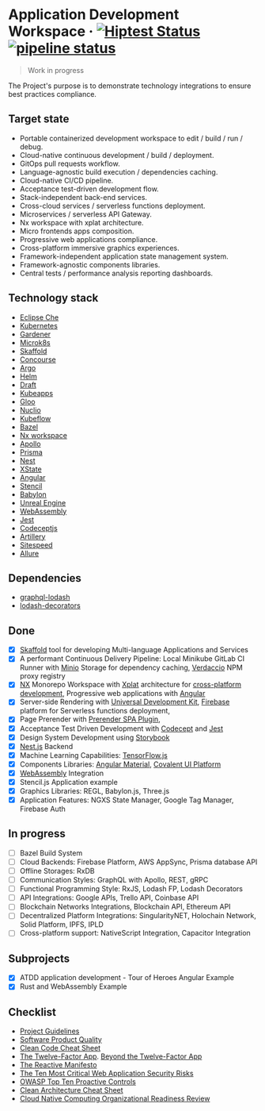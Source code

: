<!-- ![Logo of the project](./images/logo.sample.png) -->

# Application Development Workspace &middot; [![Hiptest Status](https://app.hiptest.com/badges/folder/722126)](https://app.hiptest.com/projects/105770/test-plan/folders/722126) [![pipeline status](https://gitlab.com/bohushvitali/sandbox/badges/master/pipeline.svg)](https://gitlab.com/bohushvitali/sandbox/commits/master)

> Work in progress

The Project's purpose is to demonstrate technology integrations to ensure best practices compliance.

## Target state

- Portable containerized development workspace to edit / build / run / debug.
- Cloud-native continuous development / build / deployment.
- GitOps pull requests workflow.
- Language-agnostic build execution / dependencies caching.
- Cloud-native CI/CD pipeline.
- Acceptance test-driven development flow.
- Stack-independent back-end services.
- Cross-cloud services / serverless functions deployment.
- Microservices / serverless API Gateway.
- Nx workspace with xplat architecture.
- Micro frontends apps composition.
- Progressive web applications compliance.
- Cross-platform immersive graphics experiences.
- Framework-independent application state management system.
- Framework-agnostic components libraries.
- Central tests / performance analysis reporting dashboards.

## Technology stack
- [Eclipse Che](https://www.eclipse.org/che/)
- [Kubernetes](https://kubernetes.io/)
- [Gardener](https://gardener.cloud/)
- [Microk8s](https://microk8s.io/)
- [Skaffold](https://skaffold.dev/)
- [Concourse](https://concourse-ci.org/)
- [Argo](https://argoproj.github.io/)
- [Helm](https://helm.sh/)
- [Draft](https://draft.sh/)
- [Kubeapps](https://kubeapps.com/)
- [Gloo](https://gloo.solo.io/)
- [Nuclio](https://nuclio.io/)
- [Kubeflow](https://www.kubeflow.org/)
- [Bazel](https://bazel.build/)
- [Nx workspace](https://nx.dev/)
- [Apollo](https://www.apollographql.com/)
- [Prisma](https://www.prisma.io/)
- [Nest](https://nestjs.com/)
- [XState](https://xstate.js.org/docs/)
- [Angular](https://angular.io/)
- [Stencil](https://stenciljs.com/)
- [Babylon](https://www.babylonjs.com/)
- [Unreal Engine](https://www.unrealengine.com/)
- [WebAssembly](https://webassembly.org/)
- [Jest](https://jestjs.io/)
- [Codeceptjs](https://codecept.io/)
- [Artillery](https://artillery.io/)
- [Sitespeed](https://www.sitespeed.io/)
- [Allure](http://allure.qatools.ru/)

## Dependencies
- [graphql-lodash](https://github.com/APIs-guru/graphql-lodash)
- [lodash-decorators](https://github.com/steelsojka/lodash-decorators)

## Done

- [x] [Skaffold](https://github.com/GoogleContainerTools/skaffold) tool for developing Multi-language Applications and Services
- [x] A performant Continuous Delivery Pipeline: Local Minikube GitLab CI Runner with [Minio](https://www.minio.io/) Storage for dependency caching, [Verdaccio](https://verdaccio.org/) NPM proxy registry
- [x] [NX](https://nrwl.io/nx/what-is-nx) Monorepo Workspace with [Xplat](https://nstudio.io/xplat/) architecture for [cross-platform development](https://docs.google.com/document/d/1gUcPuHWjyO6nI3FLWCCfj-7rgAkcHUewdMYj_Izlm9U), Progressive web applications with [Angular](https://angular.io/)
- [x] Server-side Rendering with [Universal Development Kit](https://github.com/enten/udk), [Firebase](https://firebase.google.com/) platform for Serverless functions deployment,
- [x] Page Prerender with [Prerender SPA Plugin](https://github.com/chrisvfritz/prerender-spa-plugin),
- [x] Acceptance Test Driven Development with [Codecept](https://codecept.io/) and [Jest](https://jestjs.io/)
- [x] Design System Development using [Storybook](https://storybook.js.org/)
- [x] [Nest.js](https://nestjs.com/) Backend
- [x] Machine Learning Capabilities: [TensorFlow.js](https://js.tensorflow.org/)
- [x] Components Libraries: [Angular Material](https://material.angular.io/), [Covalent UI Platform](https://teradata.github.io/covalent/)
- [x] [WebAssembly](https://webassembly.org/) Integration
- [x] Stencil.js Application example
- [x] Graphics Libraries: REGL, Babylon.js, Three.js
- [x] Application Features: NGXS State Manager, Google Tag Manager, Firebase Auth

## In progress

- [ ] Bazel Build System
- [ ] Cloud Backends: Firebase Platform, AWS AppSync, Prisma database API
- [ ] Offline Storages: RxDB
- [ ] Communication Styles: GraphQL with Apollo, REST, gRPC
- [ ] Functional Programming Style: RxJS, Lodash FP, Lodash Decorators
- [ ] API Integrations: Google APIs, Trello API, Coinbase API
- [ ] Blockchain Networks Integrations, Blockchain API, Ethereum API
- [ ] Decentralized Platform Integrations: SingularityNET, Holochain Network, Solid Platform, IPFS, IPLD
- [ ] Cross-platform support: NativeScript Integration, Capacitor Integration

## Subprojects

- [x] ATDD application development - Tour of Heroes Angular Example
- [x] Rust and WebAssembly Example

## Checklist

- [Project Guidelines](https://github.com/elsewhencode/project-guidelines)
- [Software Product Quality](https://blog.oasisdigital.com/2018/software-product-quality-checklist/)
- [Clean Code Cheat Sheet ](https://www.planetgeek.ch/wp-content/uploads/2014/11/Clean-Code-V2.4.pdf)
- [The Twelve-Factor App](https://12factor.net). [Beyond the Twelve-Factor App](https://assets.dynatrace.com/en/docs/report/beyond-the-twelve-factor-app-dynatrace-paper.pdf)
- [The Reactive Manifesto](https://www.reactivemanifesto.org/)
- [The Ten Most Critical Web Application Security Risks](https://www.owasp.org/images/b/b0/OWASP_Top_10_2017_RC2_Final.pdf)
- [OWASP Top Ten Proactive Controls ](https://www.owasp.org/images/b/bc/OWASP_Top_10_Proactive_Controls_V3.pdf)
- [Clean Architecture Cheat Sheet ](https://www.planetgeek.ch/wp-content/uploads/2016/03/Clean-Architecture-V1.0.pdf)
- [Cloud Native Computing Organizational Readiness Review](https://github.com/jdumars/cncorr)
